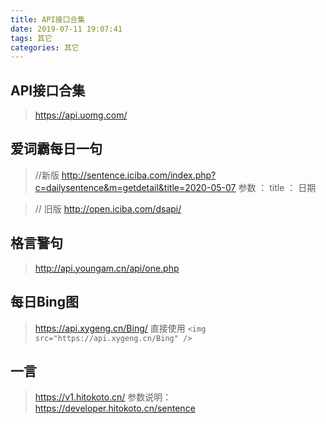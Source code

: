 ```yaml
---
title: API接口合集
date: 2019-07-11 19:07:41
tags: 其它
categories: 其它
---
```


## API接口合集

> https://api.uomg.com/

## 爱词霸每日一句

>//新版
>http://sentence.iciba.com/index.php?c=dailysentence&m=getdetail&title=2020-05-07
>参数 ：
>   title ： 日期

>// 旧版
>http://open.iciba.com/dsapi/


## 格言警句

>http://api.youngam.cn/api/one.php

## 每日Bing图

> https://api.xygeng.cn/Bing/  直接使用 
> `<img src="https://api.xygeng.cn/Bing" />`

## 一言

>https://v1.hitokoto.cn/
>参数说明：https://developer.hitokoto.cn/sentence
